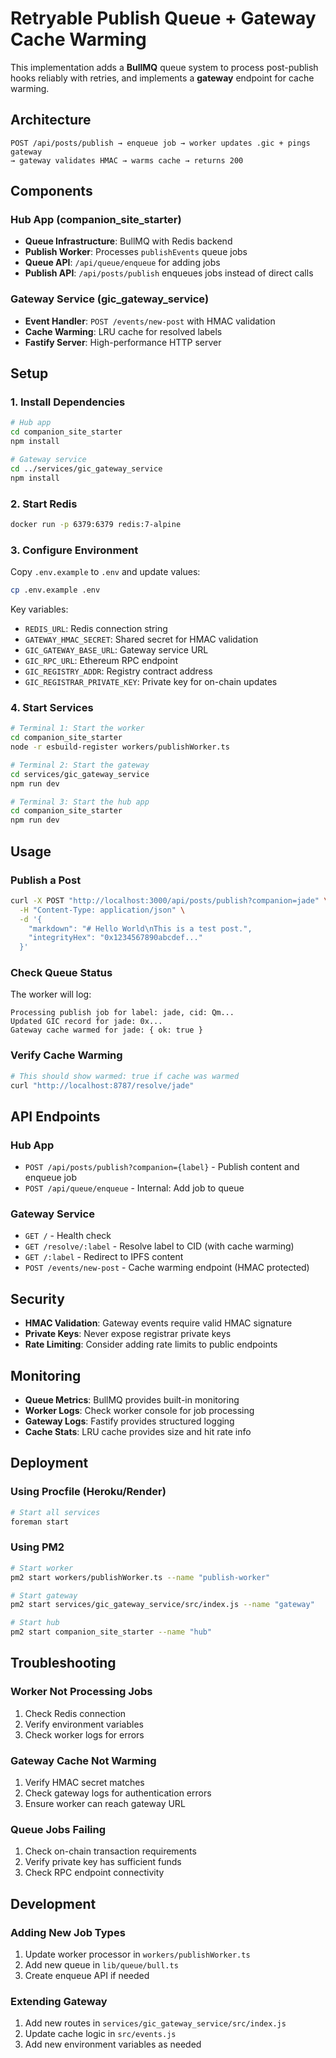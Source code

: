 # Retryable Publish Queue + Gateway Cache Warming

This implementation adds a **BullMQ** queue system to process post-publish hooks reliably with retries, and implements a **gateway** endpoint for cache warming.

## Architecture

```
POST /api/posts/publish → enqueue job → worker updates .gic + pings gateway
→ gateway validates HMAC → warms cache → returns 200
```

## Components

### Hub App (companion_site_starter)
- **Queue Infrastructure**: BullMQ with Redis backend
- **Publish Worker**: Processes `publishEvents` queue jobs
- **Queue API**: `/api/queue/enqueue` for adding jobs
- **Publish API**: `/api/posts/publish` enqueues jobs instead of direct calls

### Gateway Service (gic_gateway_service)
- **Event Handler**: `POST /events/new-post` with HMAC validation
- **Cache Warming**: LRU cache for resolved labels
- **Fastify Server**: High-performance HTTP server

## Setup

### 1. Install Dependencies

```bash
# Hub app
cd companion_site_starter
npm install

# Gateway service
cd ../services/gic_gateway_service
npm install
```

### 2. Start Redis

```bash
docker run -p 6379:6379 redis:7-alpine
```

### 3. Configure Environment

Copy `.env.example` to `.env` and update values:

```bash
cp .env.example .env
```

Key variables:
- `REDIS_URL`: Redis connection string
- `GATEWAY_HMAC_SECRET`: Shared secret for HMAC validation
- `GIC_GATEWAY_BASE_URL`: Gateway service URL
- `GIC_RPC_URL`: Ethereum RPC endpoint
- `GIC_REGISTRY_ADDR`: Registry contract address
- `GIC_REGISTRAR_PRIVATE_KEY`: Private key for on-chain updates

### 4. Start Services

```bash
# Terminal 1: Start the worker
cd companion_site_starter
node -r esbuild-register workers/publishWorker.ts

# Terminal 2: Start the gateway
cd services/gic_gateway_service
npm run dev

# Terminal 3: Start the hub app
cd companion_site_starter
npm run dev
```

## Usage

### Publish a Post

```bash
curl -X POST "http://localhost:3000/api/posts/publish?companion=jade" \
  -H "Content-Type: application/json" \
  -d '{
    "markdown": "# Hello World\nThis is a test post.",
    "integrityHex": "0x1234567890abcdef..."
  }'
```

### Check Queue Status

The worker will log:
```
Processing publish job for label: jade, cid: Qm...
Updated GIC record for jade: 0x...
Gateway cache warmed for jade: { ok: true }
```

### Verify Cache Warming

```bash
# This should show warmed: true if cache was warmed
curl "http://localhost:8787/resolve/jade"
```

## API Endpoints

### Hub App
- `POST /api/posts/publish?companion={label}` - Publish content and enqueue job
- `POST /api/queue/enqueue` - Internal: Add job to queue

### Gateway Service
- `GET /` - Health check
- `GET /resolve/:label` - Resolve label to CID (with cache warming)
- `GET /:label` - Redirect to IPFS content
- `POST /events/new-post` - Cache warming endpoint (HMAC protected)

## Security

- **HMAC Validation**: Gateway events require valid HMAC signature
- **Private Keys**: Never expose registrar private keys
- **Rate Limiting**: Consider adding rate limits to public endpoints

## Monitoring

- **Queue Metrics**: BullMQ provides built-in monitoring
- **Worker Logs**: Check worker console for job processing
- **Gateway Logs**: Fastify provides structured logging
- **Cache Stats**: LRU cache provides size and hit rate info

## Deployment

### Using Procfile (Heroku/Render)

```bash
# Start all services
foreman start
```

### Using PM2

```bash
# Start worker
pm2 start workers/publishWorker.ts --name "publish-worker"

# Start gateway
pm2 start services/gic_gateway_service/src/index.js --name "gateway"

# Start hub
pm2 start companion_site_starter --name "hub"
```

## Troubleshooting

### Worker Not Processing Jobs
1. Check Redis connection
2. Verify environment variables
3. Check worker logs for errors

### Gateway Cache Not Warming
1. Verify HMAC secret matches
2. Check gateway logs for authentication errors
3. Ensure worker can reach gateway URL

### Queue Jobs Failing
1. Check on-chain transaction requirements
2. Verify private key has sufficient funds
3. Check RPC endpoint connectivity

## Development

### Adding New Job Types
1. Update worker processor in `workers/publishWorker.ts`
2. Add new queue in `lib/queue/bull.ts`
3. Create enqueue API if needed

### Extending Gateway
1. Add new routes in `services/gic_gateway_service/src/index.js`
2. Update cache logic in `src/events.js`
3. Add new environment variables as needed


